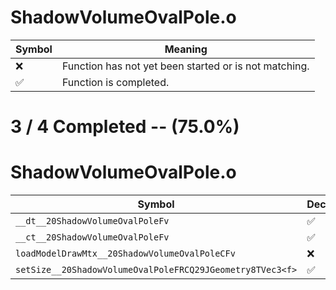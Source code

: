 # ShadowVolumeOvalPole.o
| Symbol | Meaning 
| ------------- | ------------- 
| :x: | Function has not yet been started or is not matching. 
| :white_check_mark: | Function is completed. 


# 3 / 4 Completed -- (75.0%)
# ShadowVolumeOvalPole.o
| Symbol | Decompiled? |
| ------------- | ------------- |
| `__dt__20ShadowVolumeOvalPoleFv` | :white_check_mark: |
| `__ct__20ShadowVolumeOvalPoleFv` | :white_check_mark: |
| `loadModelDrawMtx__20ShadowVolumeOvalPoleCFv` | :x: |
| `setSize__20ShadowVolumeOvalPoleFRCQ29JGeometry8TVec3<f>` | :white_check_mark: |
